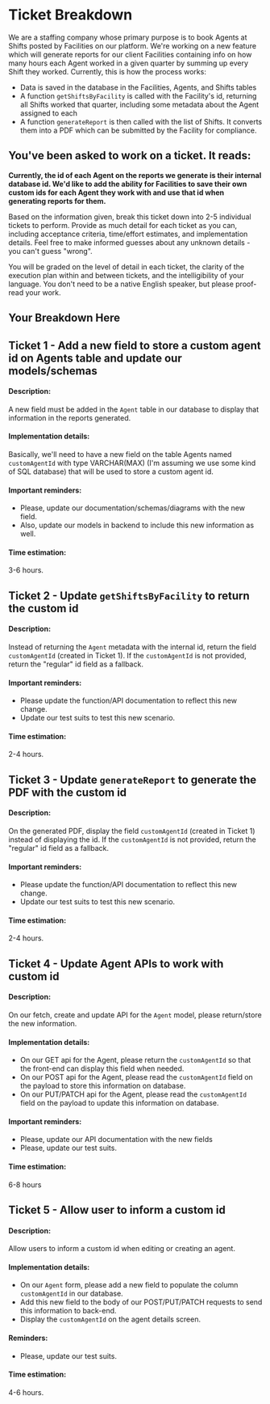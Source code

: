 # Ticket Breakdown
We are a staffing company whose primary purpose is to book Agents at Shifts posted by Facilities on our platform. We're working on a new feature which will generate reports for our client Facilities containing info on how many hours each Agent worked in a given quarter by summing up every Shift they worked. Currently, this is how the process works:

- Data is saved in the database in the Facilities, Agents, and Shifts tables
- A function `getShiftsByFacility` is called with the Facility's id, returning all Shifts worked that quarter, including some metadata about the Agent assigned to each
- A function `generateReport` is then called with the list of Shifts. It converts them into a PDF which can be submitted by the Facility for compliance.

## You've been asked to work on a ticket. It reads:

**Currently, the id of each Agent on the reports we generate is their internal database id. We'd like to add the ability for Facilities to save their own custom ids for each Agent they work with and use that id when generating reports for them.**


Based on the information given, break this ticket down into 2-5 individual tickets to perform. Provide as much detail for each ticket as you can, including acceptance criteria, time/effort estimates, and implementation details. Feel free to make informed guesses about any unknown details - you can't guess "wrong".


You will be graded on the level of detail in each ticket, the clarity of the execution plan within and between tickets, and the intelligibility of your language. You don't need to be a native English speaker, but please proof-read your work.

## Your Breakdown Here

## Ticket 1 - Add a new field to store a custom agent id on Agents table and update our models/schemas
#### Description:
A new field must be added in the `Agent` table in our database to display that information in the reports generated.

#### Implementation details:
Basically, we'll need to have a new field on the table Agents named `customAgentId` with type VARCHAR(MAX) (I'm assuming we use some kind of SQL database) that will be used to store a custom agent id.

#### Important reminders:
- Please, update our documentation/schemas/diagrams with the new field.
- Also, update our models in backend to include this new information as well.

#### Time estimation:
3-6 hours.

## Ticket 2 - Update `getShiftsByFacility` to return the custom id
#### Description:
Instead of returning the `Agent` metadata with the internal id, return the field `customAgentId` (created in Ticket 1). 
If the `customAgentId` is not provided, return the "regular" id field as a fallback.

#### Important reminders:
- Please update the function/API documentation to reflect this new change.
- Update our test suits to test this new scenario.

#### Time estimation:
2-4 hours.

## Ticket 3 - Update `generateReport` to generate the PDF with the custom id
#### Description:
On the generated PDF, display the field `customAgentId` (created in Ticket 1) instead of displaying the id.
If the `customAgentId` is not provided, return the "regular" id field as a fallback.

#### Important reminders:
- Please update the function/API documentation to reflect this new change.
- Update our test suits to test this new scenario.

#### Time estimation:
2-4 hours.

## Ticket 4 - Update Agent APIs to work with custom id
#### Description:
On our fetch, create and update API for the `Agent` model, please return/store the new information.

#### Implementation details:
- On our GET api for the Agent, please return the `customAgentId` so that the front-end can display this field when needed.
- On our POST api for the Agent, please read the `customAgentId` field on the payload to store this information on database.
- On our PUT/PATCH api for the Agent, please read the `customAgentId` field on the payload to update this information on database.

#### Important reminders:
- Please, update our API documentation with the new fields
- Please, update our test suits.

#### Time estimation:
6-8 hours

## Ticket 5 - Allow user to inform a custom id
#### Description:
Allow users to inform a custom id when editing or creating an agent.

#### Implementation details:
- On our `Agent` form, please add a new field to populate the column `customAgentId` in our database.
- Add this new field to the body of our POST/PUT/PATCH requests to send this information to back-end.
- Display the `customAgentId` on the agent details screen.

#### Reminders:
- Please, update our test suits.

#### Time estimation:
4-6 hours.
